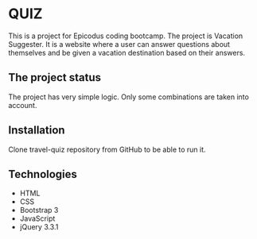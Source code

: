 # QUIZ

This is a project for Epicodus coding bootcamp.
The project is Vacation Suggester. It is a website where a user can answer questions about themselves and be given a vacation destination based on their answers.

## The project status
The project has very simple logic.  Only some combinations are taken into account.

## Installation

Clone travel-quiz repository from GitHub to be able to run it.

## Technologies
- HTML
- CSS
- Bootstrap 3
- JavaScript
- jQuery 3.3.1
